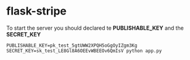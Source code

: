 # flask-stripe

To start the server you should declared te **PUBLISHABLE_KEY** and the **SECRET_KEY**

```
PUBLISHABLE_KEY=pk_test_5gtUWW2XPQH5oGgOyIZgm3Kg SECRET_KEY=sk_test_LE8Gl8A6OEEvWBEEOv6QmIsV python app.py
```
